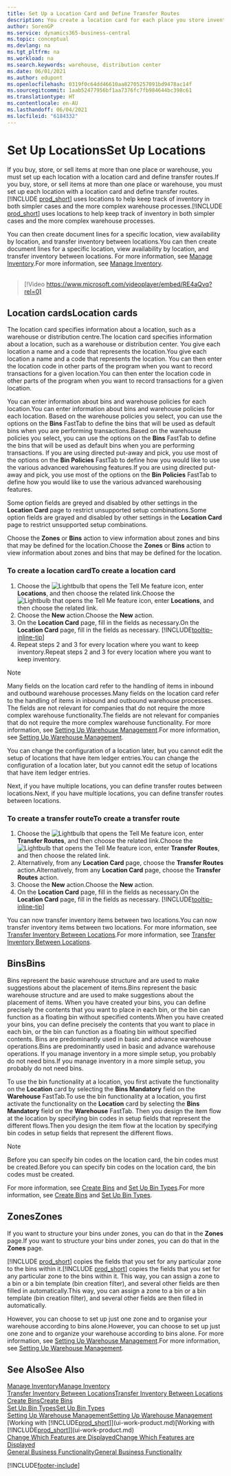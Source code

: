 ```yaml
---
title: Set Up a Location Card and Define Transfer Routes
description: You create a location card for each place you store inventory items, for example, a warehouse or distribution centre, and set up routes to transfer items between locations.
author: SorenGP
ms.service: dynamics365-business-central
ms.topic: conceptual
ms.devlang: na
ms.tgt_pltfrm: na
ms.workload: na
ms.search.keywords: warehouse, distribution center
ms.date: 06/01/2021
ms.author: edupont
ms.openlocfilehash: 0319f0c64dd46610aa82705257091bd9478ac14f
ms.sourcegitcommit: 1aab52477956bf1aa7376fc7fb984644bc398c61
ms.translationtype: HT
ms.contentlocale: en-AU
ms.lasthandoff: 06/04/2021
ms.locfileid: "6184332"
---
```

# <a name="set-up-locations"></a><span data-ttu-id="d9fa5-103">Set Up Locations</span><span class="sxs-lookup"><span data-stu-id="d9fa5-103">Set Up Locations</span></span>

<span data-ttu-id="d9fa5-104">If you buy, store, or sell items at more than one place or warehouse, you must set up each location with a location card and define transfer routes.</span><span class="sxs-lookup"><span data-stu-id="d9fa5-104">If you buy, store, or sell items at more than one place or warehouse, you must set up each location with a location card and define transfer routes.</span></span> <span data-ttu-id="d9fa5-105">[!INCLUDE [prod_short](includes/prod_short.md)] uses locations to help keep track of inventory in both simpler cases and the more complex warehouse processes.</span><span class="sxs-lookup"><span data-stu-id="d9fa5-105">[!INCLUDE [prod_short](includes/prod_short.md)] uses locations to help keep track of inventory in both simpler cases and the more complex warehouse processes.</span></span>

<span data-ttu-id="d9fa5-106">You can then create document lines for a specific location, view availability by location, and transfer inventory between locations.</span><span class="sxs-lookup"><span data-stu-id="d9fa5-106">You can then create document lines for a specific location, view availability by location, and transfer inventory between locations.</span></span> <span data-ttu-id="d9fa5-107">For more information, see [Manage Inventory](inventory-manage-inventory.md).</span><span class="sxs-lookup"><span data-stu-id="d9fa5-107">For more information, see [Manage Inventory](inventory-manage-inventory.md).</span></span>
<br><br>  
  
> [!Video https://www.microsoft.com/videoplayer/embed/RE4aQvq?rel=0]

## <a name="location-cards"></a><span data-ttu-id="d9fa5-108">Location cards</span><span class="sxs-lookup"><span data-stu-id="d9fa5-108">Location cards</span></span>

<span data-ttu-id="d9fa5-109">The location card specifies information about a location, such as a warehouse or distribution centre.</span><span class="sxs-lookup"><span data-stu-id="d9fa5-109">The location card specifies information about a location, such as a warehouse or distribution center.</span></span> <span data-ttu-id="d9fa5-110">You give each location a name and a code that represents the location.</span><span class="sxs-lookup"><span data-stu-id="d9fa5-110">You give each location a name and a code that represents the location.</span></span> <span data-ttu-id="d9fa5-111">You can then enter the location code in other parts of the program when you want to record transactions for a given location.</span><span class="sxs-lookup"><span data-stu-id="d9fa5-111">You can then enter the location code in other parts of the program when you want to record transactions for a given location.</span></span>  

<span data-ttu-id="d9fa5-112">You can enter information about bins and warehouse policies for each location.</span><span class="sxs-lookup"><span data-stu-id="d9fa5-112">You can enter information about bins and warehouse policies for each location.</span></span> <span data-ttu-id="d9fa5-113">Based on the warehouse policies you select, you can use the options on the **Bins** FastTab to define the bins that will be used as default bins when you are performing transactions.</span><span class="sxs-lookup"><span data-stu-id="d9fa5-113">Based on the warehouse policies you select, you can use the options on the **Bins** FastTab to define the bins that will be used as default bins when you are performing transactions.</span></span> <span data-ttu-id="d9fa5-114">If you are using directed put-away and pick, you use most of the options on the **Bin Policies** FastTab to define how you would like to use the various advanced warehousing features.</span><span class="sxs-lookup"><span data-stu-id="d9fa5-114">If you are using directed put-away and pick, you use most of the options on the **Bin Policies** FastTab to define how you would like to use the various advanced warehousing features.</span></span>  

<span data-ttu-id="d9fa5-115">Some option fields are greyed and disabled by other settings in the **Location Card** page to restrict unsupported setup combinations.</span><span class="sxs-lookup"><span data-stu-id="d9fa5-115">Some option fields are grayed and disabled by other settings in the **Location Card** page to restrict unsupported setup combinations.</span></span>  

<span data-ttu-id="d9fa5-116">Choose the **Zones** or **Bins** action to view information about zones and bins that may be defined for the location.</span><span class="sxs-lookup"><span data-stu-id="d9fa5-116">Choose the **Zones** or **Bins** action to view information about zones and bins that may be defined for the location.</span></span>

### <a name="to-create-a-location-card"></a><span data-ttu-id="d9fa5-117">To create a location card</span><span class="sxs-lookup"><span data-stu-id="d9fa5-117">To create a location card</span></span>

1. <span data-ttu-id="d9fa5-118">Choose the ![Lightbulb that opens the Tell Me feature](media/ui-search/search_small.png "Tell me what you want to do") icon, enter **Locations**, and then choose the related link.</span><span class="sxs-lookup"><span data-stu-id="d9fa5-118">Choose the ![Lightbulb that opens the Tell Me feature](media/ui-search/search_small.png "Tell me what you want to do") icon, enter **Locations**, and then choose the related link.</span></span>
2. <span data-ttu-id="d9fa5-119">Choose the **New** action.</span><span class="sxs-lookup"><span data-stu-id="d9fa5-119">Choose the **New** action.</span></span>
3. <span data-ttu-id="d9fa5-120">On the **Location Card** page, fill in the fields as necessary.</span><span class="sxs-lookup"><span data-stu-id="d9fa5-120">On the **Location Card** page, fill in the fields as necessary.</span></span> [!INCLUDE[tooltip-inline-tip](includes/tooltip-inline-tip_md.md)]
4. <span data-ttu-id="d9fa5-121">Repeat steps 2 and 3 for every location where you want to keep inventory.</span><span class="sxs-lookup"><span data-stu-id="d9fa5-121">Repeat steps 2 and 3 for every location where you want to keep inventory.</span></span>

> [!NOTE]  
> <span data-ttu-id="d9fa5-122">Many fields on the location card refer to the handling of items in inbound and outbound warehouse processes.</span><span class="sxs-lookup"><span data-stu-id="d9fa5-122">Many fields on the location card refer to the handling of items in inbound and outbound warehouse processes.</span></span> <span data-ttu-id="d9fa5-123">The fields are not relevant for companies that do not require the more complex warehouse functionality.</span><span class="sxs-lookup"><span data-stu-id="d9fa5-123">The fields are not relevant for companies that do not require the more complex warehouse functionality.</span></span> <span data-ttu-id="d9fa5-124">For more information, see [Setting Up Warehouse Management](warehouse-setup-warehouse.md).</span><span class="sxs-lookup"><span data-stu-id="d9fa5-124">For more information, see [Setting Up Warehouse Management](warehouse-setup-warehouse.md).</span></span>

<span data-ttu-id="d9fa5-125">You can change the configuration of a location later, but you cannot edit the setup of locations that have item ledger entries.</span><span class="sxs-lookup"><span data-stu-id="d9fa5-125">You can change the configuration of a location later, but you cannot edit the setup of locations that have item ledger entries.</span></span>  

<span data-ttu-id="d9fa5-126">Next, if you have multiple locations, you can define transfer routes between locations.</span><span class="sxs-lookup"><span data-stu-id="d9fa5-126">Next, if you have multiple locations, you can define transfer routes between locations.</span></span>  

### <a name="to-create-a-transfer-route"></a><span data-ttu-id="d9fa5-127">To create a transfer route</span><span class="sxs-lookup"><span data-stu-id="d9fa5-127">To create a transfer route</span></span>

1. <span data-ttu-id="d9fa5-128">Choose the ![Lightbulb that opens the Tell Me feature](media/ui-search/search_small.png "Tell me what you want to do") icon, enter **Transfer Routes**, and then choose the related link.</span><span class="sxs-lookup"><span data-stu-id="d9fa5-128">Choose the ![Lightbulb that opens the Tell Me feature](media/ui-search/search_small.png "Tell me what you want to do") icon, enter **Transfer Routes**, and then choose the related link.</span></span>
2. <span data-ttu-id="d9fa5-129">Alternatively, from any **Location Card** page, choose the **Transfer Routes** action.</span><span class="sxs-lookup"><span data-stu-id="d9fa5-129">Alternatively, from any **Location Card** page, choose the **Transfer Routes** action.</span></span>
3. <span data-ttu-id="d9fa5-130">Choose the **New** action.</span><span class="sxs-lookup"><span data-stu-id="d9fa5-130">Choose the **New** action.</span></span>
4. <span data-ttu-id="d9fa5-131">On the **Location Card** page, fill in the fields as necessary.</span><span class="sxs-lookup"><span data-stu-id="d9fa5-131">On the **Location Card** page, fill in the fields as necessary.</span></span> [!INCLUDE[tooltip-inline-tip](includes/tooltip-inline-tip_md.md)]

<span data-ttu-id="d9fa5-132">You can now transfer inventory items between two locations.</span><span class="sxs-lookup"><span data-stu-id="d9fa5-132">You can now transfer inventory items between two locations.</span></span> <span data-ttu-id="d9fa5-133">For more information, see [Transfer Inventory Between Locations](inventory-how-transfer-between-locations.md).</span><span class="sxs-lookup"><span data-stu-id="d9fa5-133">For more information, see [Transfer Inventory Between Locations](inventory-how-transfer-between-locations.md).</span></span>    

## <a name="bins"></a><span data-ttu-id="d9fa5-134">Bins</span><span class="sxs-lookup"><span data-stu-id="d9fa5-134">Bins</span></span>

<span data-ttu-id="d9fa5-135">Bins represent the basic warehouse structure and are used to make suggestions about the placement of items.</span><span class="sxs-lookup"><span data-stu-id="d9fa5-135">Bins represent the basic warehouse structure and are used to make suggestions about the placement of items.</span></span> <span data-ttu-id="d9fa5-136">When you have created your bins, you can define precisely the contents that you want to place in each bin, or the bin can function as a floating bin without specified contents.</span><span class="sxs-lookup"><span data-stu-id="d9fa5-136">When you have created your bins, you can define precisely the contents that you want to place in each bin, or the bin can function as a floating bin without specified contents.</span></span> <span data-ttu-id="d9fa5-137">Bins are predominantly used in basic and advance warehouse operations.</span><span class="sxs-lookup"><span data-stu-id="d9fa5-137">Bins are predominantly used in basic and advance warehouse operations.</span></span> <span data-ttu-id="d9fa5-138">If you manage inventory in a more simple setup, you probably do not need bins.</span><span class="sxs-lookup"><span data-stu-id="d9fa5-138">If you manage inventory in a more simple setup, you probably do not need bins.</span></span>

<span data-ttu-id="d9fa5-139">To use the bin functionality at a location, you first activate the functionality on the **Location** card by selecting the **Bins Mandatory** field on the **Warehouse** FastTab.</span><span class="sxs-lookup"><span data-stu-id="d9fa5-139">To use the bin functionality at a location, you first activate the functionality on the **Location** card by selecting the **Bins Mandatory** field on the **Warehouse** FastTab.</span></span> <span data-ttu-id="d9fa5-140">Then you design the item flow at the location by specifying bin codes in setup fields that represent the different flows.</span><span class="sxs-lookup"><span data-stu-id="d9fa5-140">Then you design the item flow at the location by specifying bin codes in setup fields that represent the different flows.</span></span>

> [!NOTE]
> <span data-ttu-id="d9fa5-141">Before you can specify bin codes on the location card, the bin codes must be created.</span><span class="sxs-lookup"><span data-stu-id="d9fa5-141">Before you can specify bin codes on the location card, the bin codes must be created.</span></span>

<span data-ttu-id="d9fa5-142">For more information, see [Create Bins](warehouse-how-to-create-individual-bins.md) and [Set Up Bin Types](warehouse-how-to-set-up-bin-types.md).</span><span class="sxs-lookup"><span data-stu-id="d9fa5-142">For more information, see [Create Bins](warehouse-how-to-create-individual-bins.md) and [Set Up Bin Types](warehouse-how-to-set-up-bin-types.md).</span></span>  

## <a name="zones"></a><span data-ttu-id="d9fa5-143">Zones</span><span class="sxs-lookup"><span data-stu-id="d9fa5-143">Zones</span></span>

<span data-ttu-id="d9fa5-144">If you want to structure your bins under zones, you can do that in the **Zones** page.</span><span class="sxs-lookup"><span data-stu-id="d9fa5-144">If you want to structure your bins under zones, you can do that in the **Zones** page.</span></span>

<span data-ttu-id="d9fa5-145">[!INCLUDE [prod_short](includes/prod_short.md)] copies the fields that you set for any particular zone to the bins within it.</span><span class="sxs-lookup"><span data-stu-id="d9fa5-145">[!INCLUDE [prod_short](includes/prod_short.md)] copies the fields that you set for any particular zone to the bins within it.</span></span> <span data-ttu-id="d9fa5-146">This way, you can assign a zone to a bin or a bin template (bin creation filter), and several other fields are then filled in automatically.</span><span class="sxs-lookup"><span data-stu-id="d9fa5-146">This way, you can assign a zone to a bin or a bin template (bin creation filter), and several other fields are then filled in automatically.</span></span>

<span data-ttu-id="d9fa5-147">However, you can choose to set up just one zone and to organise your warehouse according to bins alone.</span><span class="sxs-lookup"><span data-stu-id="d9fa5-147">However, you can choose to set up just one zone and to organize your warehouse according to bins alone.</span></span> <span data-ttu-id="d9fa5-148">For more information, see [Setting Up Warehouse Management](warehouse-setup-warehouse.md).</span><span class="sxs-lookup"><span data-stu-id="d9fa5-148">For more information, see [Setting Up Warehouse Management](warehouse-setup-warehouse.md).</span></span>  

## <a name="see-also"></a><span data-ttu-id="d9fa5-149">See Also</span><span class="sxs-lookup"><span data-stu-id="d9fa5-149">See Also</span></span>

[<span data-ttu-id="d9fa5-150">Manage Inventory</span><span class="sxs-lookup"><span data-stu-id="d9fa5-150">Manage Inventory</span></span>](inventory-manage-inventory.md)  
[<span data-ttu-id="d9fa5-151">Transfer Inventory Between Locations</span><span class="sxs-lookup"><span data-stu-id="d9fa5-151">Transfer Inventory Between Locations</span></span>](inventory-how-transfer-between-locations.md)  
[<span data-ttu-id="d9fa5-152">Create Bins</span><span class="sxs-lookup"><span data-stu-id="d9fa5-152">Create Bins</span></span>](warehouse-how-to-create-individual-bins.md)  
[<span data-ttu-id="d9fa5-153">Set Up Bin Types</span><span class="sxs-lookup"><span data-stu-id="d9fa5-153">Set Up Bin Types</span></span>](warehouse-how-to-set-up-bin-types.md)  
[<span data-ttu-id="d9fa5-154">Setting Up Warehouse Management</span><span class="sxs-lookup"><span data-stu-id="d9fa5-154">Setting Up Warehouse Management</span></span>](warehouse-setup-warehouse.md)  
<span data-ttu-id="d9fa5-155">[Working with [!INCLUDE[prod_short](includes/prod_short.md)]](ui-work-product.md)</span><span class="sxs-lookup"><span data-stu-id="d9fa5-155">[Working with [!INCLUDE[prod_short](includes/prod_short.md)]](ui-work-product.md)</span></span>  
[<span data-ttu-id="d9fa5-156">Change Which Features are Displayed</span><span class="sxs-lookup"><span data-stu-id="d9fa5-156">Change Which Features are Displayed</span></span>](ui-experiences.md)  
[<span data-ttu-id="d9fa5-157">General Business Functionality</span><span class="sxs-lookup"><span data-stu-id="d9fa5-157">General Business Functionality</span></span>](ui-across-business-areas.md)


[!INCLUDE[footer-include](includes/footer-banner.md)]